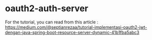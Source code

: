 # oauth2-auth-server

For the tutorial, you can read from this article :
https://medium.com/@septianrezaa/tutorial-implementasi-oauth2-jwt-dengan-java-spring-boot-resource-server-dynamic-41b1fba5abc3
